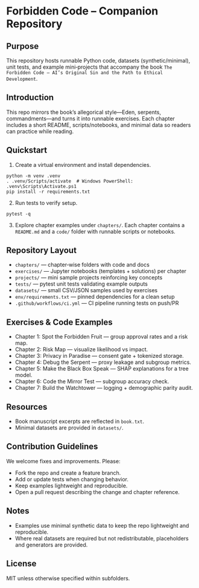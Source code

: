 Forbidden Code – Companion Repository
====================================

Purpose
-------
This repository hosts runnable Python code, datasets (synthetic/minimal), unit tests, and example mini‑projects that accompany the book `The Forbidden Code – AI’s Original Sin and the Path to Ethical Development`.

Introduction
------------
This repo mirrors the book’s allegorical style—Eden, serpents, commandments—and turns it into runnable exercises. Each chapter includes a short README, scripts/notebooks, and minimal data so readers can practice while reading.

Quickstart
----------
1) Create a virtual environment and install dependencies.

```
python -m venv .venv
. .venv/Scripts/activate  # Windows PowerShell: .venv\Scripts\Activate.ps1
pip install -r requirements.txt
```

2) Run tests to verify setup.

```
pytest -q
```

3) Explore chapter examples under `chapters/`. Each chapter contains a `README.md` and a `code/` folder with runnable scripts or notebooks.

Repository Layout
-----------------
- `chapters/` — chapter‑wise folders with code and docs
- `exercises/` — Jupyter notebooks (templates + solutions) per chapter
- `projects/` — mini sample projects reinforcing key concepts
- `tests/` — pytest unit tests validating example outputs
- `datasets/` — small CSV/JSON samples used by exercises
- `env/requirements.txt` — pinned dependencies for a clean setup
- `.github/workflows/ci.yml` — CI pipeline running tests on push/PR

Exercises & Code Examples
-------------------------
- Chapter 1: Spot the Forbidden Fruit — group approval rates and a risk map.
- Chapter 2: Risk Map — visualize likelihood vs impact.
- Chapter 3: Privacy in Paradise — consent gate + tokenized storage.
- Chapter 4: Debug the Serpent — proxy leakage and subgroup metrics.
- Chapter 5: Make the Black Box Speak — SHAP explanations for a tree model.
- Chapter 6: Code the Mirror Test — subgroup accuracy check.
- Chapter 7: Build the Watchtower — logging + demographic parity audit.

Resources
---------
- Book manuscript excerpts are reflected in `book.txt`.
- Minimal datasets are provided in `datasets/`.

Contribution Guidelines
-----------------------
We welcome fixes and improvements. Please:
- Fork the repo and create a feature branch.
- Add or update tests when changing behavior.
- Keep examples lightweight and reproducible.
- Open a pull request describing the change and chapter reference.

Notes
-----
- Examples use minimal synthetic data to keep the repo lightweight and reproducible.
- Where real datasets are required but not redistributable, placeholders and generators are provided.

License
-------
MIT unless otherwise specified within subfolders.



